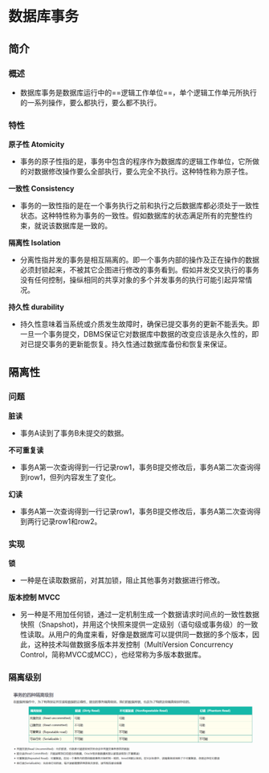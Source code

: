 # 数据库事务

## 简介

### 概述

+ 数据库事务是数据库运行中的==逻辑工作单位==，单个逻辑工作单元所执行的一系列操作，要么都执行，要么都不执行。

### 特性

**原子性 Atomicity**

+ 事务的原子性指的是，事务中包含的程序作为数据库的逻辑工作单位，它所做的对数据修改操作要么全部执行，要么完全不执行。这种特性称为原子性。

**一致性 Consistency**

+ 事务的一致性指的是在一个事务执行之前和执行之后数据库都必须处于一致性状态。这种特性称为事务的一致性。假如数据库的状态满足所有的完整性约束，就说该数据库是一致的。


**隔离性 Isolation**

+ 分离性指并发的事务是相互隔离的。即一个事务内部的操作及正在操作的数据必须封锁起来，不被其它企图进行修改的事务看到。假如并发交叉执行的事务没有任何控制，操纵相同的共享对象的多个并发事务的执行可能引起异常情况。

**持久性 durability**

+ 持久性意味着当系统或介质发生故障时，确保已提交事务的更新不能丢失。即一旦一个事务提交，DBMS保证它对数据库中数据的改变应该是永久性的，即对已提交事务的更新能恢复。持久性通过数据库备份和恢复来保证。

## 隔离性

### 问题

**脏读**

+ 事务A读到了事务B未提交的数据。

**不可重复读**

+ 事务A第一次查询得到一行记录row1，事务B提交修改后，事务A第二次查询得到row1，但列内容发生了变化。

**幻读**

+ 事务A第一次查询得到一行记录row1，事务B提交修改后，事务A第二次查询得到两行记录row1和row2。

### 实现

**锁**

+ 一种是在读取数据前，对其加锁，阻止其他事务对数据进行修改。

**版本控制 MVCC**

+ 另一种是不用加任何锁，通过一定机制生成一个数据请求时间点的一致性数据快照（Snapshot)，并用这个快照来提供一定级别（语句级或事务级）的一致性读取。从用户的角度来看，好像是数据库可以提供同一数据的多个版本，因此，这种技术叫做数据多版本并发控制（MultiVersion Concurrency Control，简称MVCC或MCC），也经常称为多版本数据库。

### 隔离级别

![database ioslation](../img/database_ioslation.png)
